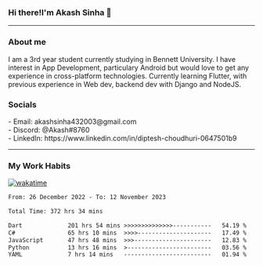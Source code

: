 <h3>Hi there!I'm Akash Sinha 👋</h3>

--- 

<h3>About me</h3>
I am a 3rd year student currently studying in Bennett University. I have interest in App Development, particulary Android but would love to get any experience in cross-platform technologies. Currently learning Flutter, with previous experience in Web dev, backend dev with Django and NodeJS.

<h3>Socials</h3>
 - Email: akashsinha432003@gmail.com<br>
 - Discord: @Akash#8760<br>
 - LinkedIn: https://www.linkedin.com/in/diptesh-choudhuri-0647501b9<br>


---

<h3>My Work Habits</h3>

[![wakatime](https://wakatime.com/badge/user/938b2951-49cf-4810-9b9e-c17cde3d3343.svg)](https://wakatime.com/@938b2951-49cf-4810-9b9e-c17cde3d3343)

<!--START_SECTION:waka-->

```txt
From: 26 December 2022 - To: 12 November 2023

Total Time: 372 hrs 34 mins

Dart             201 hrs 54 mins >>>>>>>>>>>>>>-----------   54.19 %
C#               65 hrs 10 mins  >>>>---------------------   17.49 %
JavaScript       47 hrs 48 mins  >>>----------------------   12.83 %
Python           13 hrs 16 mins  >------------------------   03.56 %
YAML             7 hrs 14 mins   -------------------------   01.94 %
```

<!--END_SECTION:waka-->

